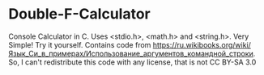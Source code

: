 # Double-F-Calculator
Console Calculator in C. Uses &lt;stdio.h>, &lt;math.h> and &lt;string.h>. Very Simple! Try it yourself. Contains code from https://ru.wikibooks.org/wiki/Язык_Си_в_примерах/Использование_аргументов_командной_строки. So,  I can't redistribute this code with any license, that is not CC BY-SA 3.0
